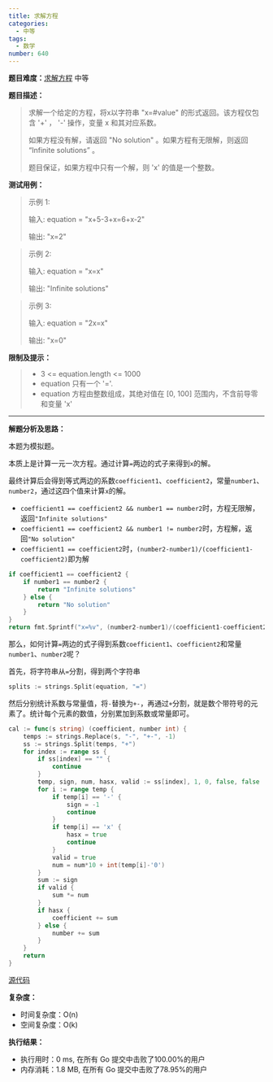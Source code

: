 ```yaml
---
title: 求解方程
categories:
  - 中等
tags:
  - 数学
number: 640
---
```

**题目难度：**[求解方程](https://leetcode.cn/problems/solve-the-equation/) 中等

**题目描述：**

> 求解一个给定的方程，将x以字符串 "x=#value" 的形式返回。该方程仅包含 '+' ， '-' 操作，变量 x 和其对应系数。
>
> 如果方程没有解，请返回 "No solution" 。如果方程有无限解，则返回 “Infinite solutions” 。
>
> 题目保证，如果方程中只有一个解，则 'x' 的值是一个整数。


**测试用例：**

> 示例 1:
>
> 输入: equation = "x+5-3+x=6+x-2"
>
> 输出: "x=2"

> 示例 2:
>
> 输入: equation = "x=x"
>
> 输出: "Infinite solutions"


> 示例 3:
>
> 输入: equation = "2x=x"
>
> 输出: "x=0"


**限制及提示：**
> - 3 <= equation.length <= 1000
> - equation 只有一个 '='.
> - equation 方程由整数组成，其绝对值在 [0, 100] 范围内，不含前导零和变量 'x'


---
**解题分析及思路：**

本题为模拟题。

本质上是计算一元一次方程。通过计算`=`两边的式子来得到`x`的解。

最终计算后会得到等式两边的系数`coefficient1`、`coefficient2`，常量`number1`、`number2`，通过这四个值来计算`x`的解。

- `coefficient1 == coefficient2 && number1 == number2`时，方程无限解，返回`"Infinite solutions"`
- `coefficient1 == coefficient2 && number1 != number2`时，方程解，返回`"No solution"`
- `coefficient1 == coefficient2`时，`(number2-number1)/(coefficient1-coefficient2)`即为解

```go
if coefficient1 == coefficient2 {
    if number1 == number2 {
        return "Infinite solutions"
    } else {
        return "No solution"
    }
}
return fmt.Sprintf("x=%v", (number2-number1)/(coefficient1-coefficient2))
```

那么，如何计算`=`两边的式子得到系数`coefficient1`、`coefficient2`和常量`number1`、`number2`呢？


首先，将字符串从`=`分割，得到两个字符串

```go
splits := strings.Split(equation, "=")
```


然后分别统计系数与常量值，将`-`替换为`+-`，再通过`+`分割，就是数个带符号的元素了。统计每个元素的数值，分别累加到系数或常量即可。
```go
cal := func(s string) (coefficient, number int) {
    temps := strings.Replace(s, "-", "+-", -1)
    ss := strings.Split(temps, "+")
    for index := range ss {
        if ss[index] == "" {
            continue
        }
        temp, sign, num, hasx, valid := ss[index], 1, 0, false, false
        for i := range temp {
            if temp[i] == '-' {
                sign = -1
                continue
            }
            if temp[i] == 'x' {
                hasx = true
                continue
            }
            valid = true
            num = num*10 + int(temp[i]-'0')
        }
        sum := sign
        if valid {
            sum *= num
        }
        if hasx {
            coefficient += sum
        } else {
            number += sum
        }
    }
    return
}
```


[源代码](https://github.com/lomtom/algorithm-go/blob/main/leetcode/640求解方程_test.go)

**复杂度：**

- 时间复杂度：O(n)
- 空间复杂度：O(k)

**执行结果：**

- 执行用时：0 ms, 在所有 Go 提交中击败了100.00%的用户
- 内存消耗：1.8 MB, 在所有 Go 提交中击败了78.95%的用户
